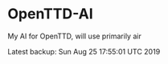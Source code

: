 # OpenTTD-AI
My AI for OpenTTD, will use primarily air

Latest backup: Sun Aug 25 17:55:01 UTC 2019
